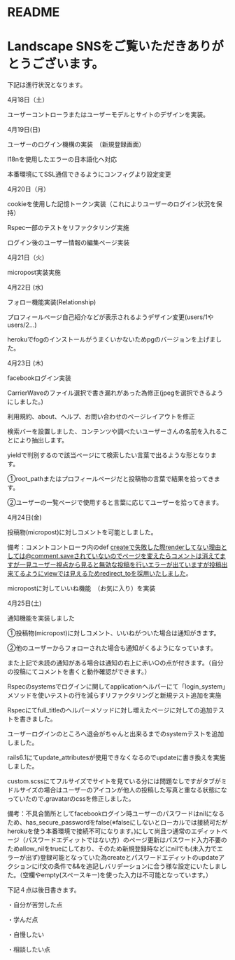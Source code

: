 # README

 # Landscape SNSをご覧いただきありがとうございます。

下記は進行状況となります。

4月18日（土）

ユーザーコントローラまたはユーザーモデルとサイトのデザインを実装。

4月19日(日)

ユーザーのログイン機構の実装　（新規登録画面）

I18nを使用したエラーの日本語化へ対応

本番環境にてSSL通信できるようにコンフィグより設定変更

4月20日（月）

cookieを使用した記憶トークン実装（これによりユーザーのログイン状況を保持）

Rspec一部のテストをリファクタリング実施

ログイン後のユーザー情報の編集ページ実装

4月21日（火)

micropost実装実施

4月22日 (水)

フォロー機能実装(Relationship)

プロフィールページ自己紹介などが表示されるようデザイン変更(users/1やusers/2...)

herokuでfogのインストールがうまくいかないためpgのバージョンを上げました。

4月23日 (木)

facebookログイン実装

CarrierWaveのファイル選択で書き漏れがあった為修正(jpegを選択できるようにしました。)

利用規約、about、ヘルプ、お問い合わせのページレイアウトを修正

検索バーを設置しました、コンテンツや調べたいユーザーさんの名前を入れることにより抽出します。

yieldで判別するので該当ページにて検索したい言葉で出るような形となります。

①root_pathまたはプロフィールページだと投稿物の言葉で結果を拾ってきます。

②ユーザーの一覧ページで使用すると言葉に応じてユーザーを拾ってきます。

4月24日(金)

投稿物(micropost)に対しコメントを可能としました。

備考：コメントコントローラ内のdef createで失敗した際renderしてない理由としては@comment.saveされていないのでページを変えたらコメントは消えてますが一見ユーザー視点から見ると無効な投稿を行いエラーが出ていますが投稿出来てるようにviewでは見えるためredirect_toを採用いたしました。

micropostに対していいね機能　（お気に入り）を実装

4月25日(土)

通知機能を実装しました

①投稿物(micropost)に対しコメント、いいねがついた場合は通知がきます。

②他のユーザーからフォローされた場合も通知がくるようになっています。

また上記で未読の通知がある場合は通知の右上に赤い○の点が付きます。（自分の投稿にてコメントを書くと動作確認ができます。）

Rspecのsystemsでログインに関してapplicationヘルパーにて「login_system」メソッドを使いテストの行を減らすリファクタリングと新規テスト追加を実施

Rspecにてfull_titleのヘルパーメソッドに対し増えたページに対しての追加テストを書きました。

ユーザーログインのところへ退会がちゃんと出来るまでのsystemテストを追加しました。

rails6.1にてupdate_attributesが使用できなくなるのでupdateに書き換えを実施しました。

custom.scssにてフルサイズでサイトを見ている分には問題なしですがタブがミドルサイズの場合はユーザーのアイコンが他人の投稿した写真と重なる状態になっていたので.gravatarのcssを修正しました。

備考：不具合箇所としてfacebookログイン時ユーザーのパスワードはnilになるため、has_secure_passwordをfalse(※falseにしないとローカルでは接続可だがherokuを使う本番環境で接続不可になります。)にして尚且つ通常のエディットページ（パスワードエディットではない方）のページ更新はパスワード入力不要のためallow_nilをtrueにしており、そのため新規登録時などにnilでも(未入力でエラーが出ず)登録可能となっていた為createとパスワードエディットのupdateアクションにif文の条件で&&を追記しバリデーションに合う様な設定にいたしました。（空欄やempty(スペースキー)を使った入力は不可能となっています。）

下記４点は後日書きます。

・自分が苦労した点

・学んだ点

・自慢したい

・相談したい点
